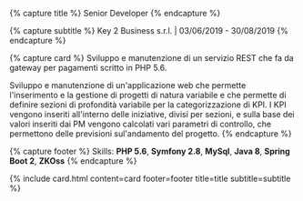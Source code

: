 ---
---

{% capture title %}
Senior Developer
{% endcapture %}

{% capture subtitle %}
Key 2 Business s.r.l. | 03/06/2019 - 30/08/2019
{% endcapture %}

{% capture card %}
Sviluppo e manutenzione di un servizio REST che fa da gateway per pagamenti scritto in PHP 5.6.

Sviluppo e manutenzione di un'applicazione web che permette l'inserimento e la gestione di progetti di natura variabile e che permette di definire sezioni di profondità variabile per la categorizzazione di KPI. I KPI vengono inseriti all'interno delle iniziative, divisi per sezioni, e sulla base dei valori inseriti dai PM vengono calcolati vari parametri di controllo, che permettono delle previsioni sul'andamento del progetto.
{% endcapture %}

{% capture footer %}
Skills: **PHP 5.6**, **Symfony 2.8**, **MySql**, **Java 8**, **Spring Boot 2**, **ZKOss**
{% endcapture %}

{% include card.html content=card footer=footer title=title subtitle=subtitle %}
